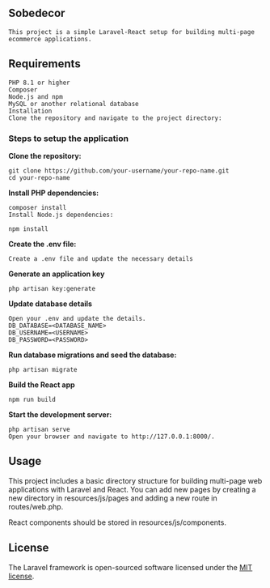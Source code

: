 ## Sobedecor

    This project is a simple Laravel-React setup for building multi-page ecommerce applications.

## Requirements

    PHP 8.1 or higher
    Composer
    Node.js and npm
    MySQL or another relational database
    Installation
    Clone the repository and navigate to the project directory:

### Steps to setup the application
**Clone the repository:**

    git clone https://github.com/your-username/your-repo-name.git
    cd your-repo-name

**Install PHP dependencies:**

    composer install
    Install Node.js dependencies:
    
    npm install

**Create the .env file:**

    Create a .env file and update the necessary details

**Generate an application key**

    php artisan key:generate

**Update database details**
    
    Open your .env and update the details.
    DB_DATABASE=<DATABASE_NAME>
    DB_USERNAME=<USERNAME>
    DB_PASSWORD=<PASSWORD>

**Run database migrations and seed the database:**

    php artisan migrate
    
**Build the React app**

    npm run build

**Start the development server:**

    php artisan serve
    Open your browser and navigate to http://127.0.0.1:8000/.

## Usage

This project includes a basic directory structure for building multi-page web applications with Laravel and React. 
You can add new pages by creating a new directory in resources/js/pages and adding a new route in routes/web.php.

React components should be stored in resources/js/components.

## License

The Laravel framework is open-sourced software licensed under the [MIT license](https://opensource.org/licenses/MIT).
